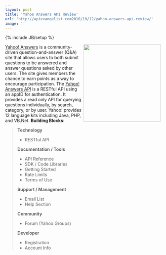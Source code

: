 ```yaml
---
layout: post
title: 'Yahoo Answers API Review'
url: 'http://apievangelist.com2010/10/12/yahoo-answers-api-review/'
image: ''
---
```

{% include JB/setup %}
<img src="http://kinlane-productions.s3.amazonaws.com/api-evangelist/yahoo-answers-logo.gif"  width="250" align="right" /><a href="http://answers.yahoo.com/">Yahoo! Answers</a> is a community-driven question-and-answer (Q&amp;A) site that allows users to both submit questions to be answered and answer questions asked by other users. The site gives members the chance to earn points as a way to encourage participation.
The <a href="http://developer.yahoo.com/answers/">Yahoo! Answers API</a> is a RESTful API using an appID for authentication. It provides a read only API for querying questions individually, by search, category, or by user. Yahoo! provides 12 language kits including Java, PHP, and VB.Net.
<strong>Building Blocks:</strong>
<blockquote>
     <strong>Technology</strong>
     <ul >
          <li>RESTful API
          </li>
     </ul><strong>Documentation / Tools</strong>
     <ul >
          <li>API Reference
          </li>
          <li>SDK / Code Libraries
          </li>
          <li>Getting Started
          </li>
          <li>Rate Limits
          </li>
          <li>Terms of Use
          </li>
     </ul><strong>Support / Management</strong>
     <ul >
          <li>Email List
          </li>
          <li>Help Section
          </li>
     </ul><strong>Community</strong>
     <ul >
          <li>Forum (Yahoo Groups)
          </li>
     </ul><strong>Developer</strong>
     <ul >
          <li>Registration
          </li>
          <li>Account Info
          </li>
     </ul>
</blockquote>
